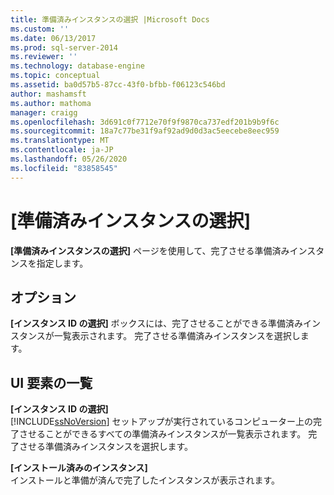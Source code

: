 ```yaml
---
title: 準備済みインスタンスの選択 |Microsoft Docs
ms.custom: ''
ms.date: 06/13/2017
ms.prod: sql-server-2014
ms.reviewer: ''
ms.technology: database-engine
ms.topic: conceptual
ms.assetid: ba0d57b5-87cc-43f0-bfbb-f06123c546bd
author: mashamsft
ms.author: mathoma
manager: craigg
ms.openlocfilehash: 3d691c0f7712e70f9f9870ca737edf201b9b9f6c
ms.sourcegitcommit: 18a7c77be31f9af92ad9d0d3ac5eecebe8eec959
ms.translationtype: MT
ms.contentlocale: ja-JP
ms.lasthandoff: 05/26/2020
ms.locfileid: "83858545"
---
```

# <a name="select-a-prepared-instance"></a>[準備済みインスタンスの選択]
  **[準備済みインスタンスの選択]** ページを使用して、完了させる準備済みインスタンスを指定します。  
  
## <a name="options"></a>オプション  
 **[インスタンス ID の選択]** ボックスには、完了させることができる準備済みインスタンスが一覧表示されます。 完了させる準備済みインスタンスを選択します。  
  
## <a name="ui-element-list"></a>UI 要素の一覧  
 **[インスタンス ID の選択]**  
 [!INCLUDE[ssNoVersion](../../includes/ssnoversion-md.md)] セットアップが実行されているコンピューター上の完了させることができるすべての準備済みインスタンスが一覧表示されます。 完了させる準備済みインスタンスを選択します。  
  
 **[インストール済みのインスタンス]**  
 インストールと準備が済んで完了したインスタンスが表示されます。  
  
  
